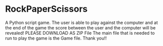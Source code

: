 # RockPaperScissors
A Python script game.
The user is able to play against the computer and at the end of the game the score between the user and the computer will be revealed!
PLEASE DOWNLOAD AS ZIP File
The main file that is needed to run to play the game is the Game file.
Thank you!!
